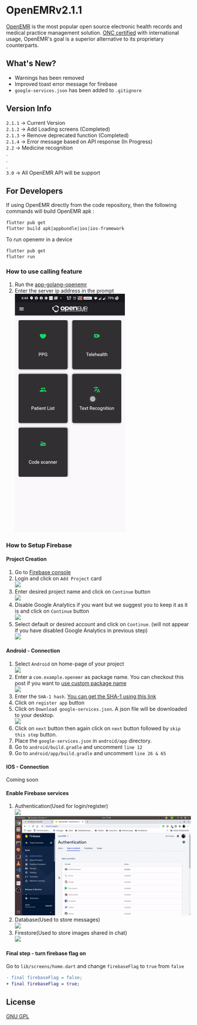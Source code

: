# OpenEMRv2.1.1

[OpenEMR](https://open-emr.org) is the most popular open source electronic health records and medical practice management solution. [ONC certified](https://open-emr.org/wiki/index.php/OpenEMR_Wiki_Home_Page#ONC_Ambulatory_EHR_Certification) with international usage, OpenEMR's goal is a superior alternative to its proprietary counterparts.

## What's New?
- Warnings has been removed
- Improved toast error message for firebase
- `google-services.json` has been added to `.gitignore`

## Version Info
`2.1.1` -> Current Version  
`2.1.2` -> Add Loading screens (Completed)  
`2.1.3` -> Remove deprecated function (Completed)   
`2.1.4` -> Error message based on API response (In Progress)  
`2.2` -> Medicine recognition  
.  
.  
.  
`3.0` -> All OpenEMR API will be support


## For Developers

If using OpenEMR directly from the code repository, then the following commands will build OpenEMR apk :

```shell
flutter pub get
flutter build apk|appbundle|ios|ios-framework
```

To run openemr in a device

```shell
flutter pub get
flutter run
```
### How to use calling feature
1. Run the [app-golang-openemr](https://github.com/openemr/app-golang-openemr/tree/c6930bb8f84e572234daaa071add316334a247f5)
2. Enter the server ip address in the prompt  
   ![](./img/ip.gif)

### How to Setup Firebase

#### Project Creation

1. Go to [Firebase console](https://console.firebase.google.com/)
2. Login and click on `Add Project` card  
   ![](./img/1.png)
3. Enter desired project name and click on `Continue` button  
   ![](./img/2.png)
4. Disable Google Analytics if you want but we suggest you to keep it as it is and click on `Continue` button  
   ![](./img/3.png)
5. Select default or desired account and click on `Continue`. (will not appear if you have disabled Google Analytics in previous step)  
   ![](./img/4.png)

#### Android - Connection

1. Select `Android` on home-page of your project  
   ![](./img/5.png)
2. Enter a `com.example.openemr` as package name. You can checkout this post if you want to [use custom package name](https://medium.com/@skyblazar.cc/how-to-change-the-package-name-of-your-flutter-app-4529e6e6e6fc)  
   ![](./img/6.png)
3. Enter the `SHA-1 hash`. [You can get the SHA-1 using this link](https://developers.google.com/android/guides/client-auth)
4. Click on `register app` button
5. Click on `Download google-services.json`. A json file will be downloaded to your desktop.  
   ![](./img/7.png)
6. Click on `next` button then again click on `next` button followed by `skip this step` button.
7. Place the `google-services.json` in `android/app` directory.
8. Go to `android/build.gradle` and uncomment `line 12`
9. Go to `android/app/build.gradle` and uncomment `line 26 & 65`

#### IOS - Connection

Coming soon

#### Enable Firebase services

1. Authentication(Used for login/register)  
   ![](./img/auth.gif)
   ![](./img/google_auth.gif)
2. Database(Used to store messages)  
   ![](./img/database.gif)
3. Firestore(Used to store images shared in chat)  
   ![](./img/storage.gif)

#### Final step - turn firebase flag on

Go to `lib/screens/home.dart` and change `firebaseFlag` to `true` from `false`

```diff
- final firebaseFlag = false;
+ final firebaseFlag = true;
```

## License

[GNU GPL](LICENSE)
